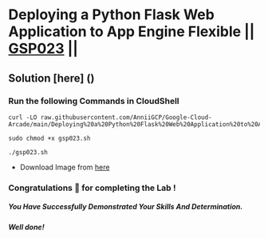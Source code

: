 # Deploying a Python Flask Web Application to App Engine Flexible || [GSP023](https://www.cloudskillsboost.google/focuses/3339?parent=catalog) ||

## Solution [here] ()

### Run the following Commands in CloudShell

```
curl -LO raw.githubusercontent.com/AnniiGCP/Google-Cloud-Arcade/main/Deploying%20a%20Python%20Flask%20Web%20Application%20to%20App%20Engine%20Flexible/gsp023.sh

sudo chmod +x gsp023.sh

./gsp023.sh
```
* Download Image from [here](https://raw.githubusercontent.com/AnniiGCP/Google-Cloud-Arcade/main/Deploying%20a%20Python%20Flask%20Web%20Application%20to%20App%20Engine%20Flexible/Sundar.jpg)

### Congratulations 🎉 for completing the Lab !

##### *You Have Successfully Demonstrated Your Skills And Determination.*

#### *Well done!*

 

 
